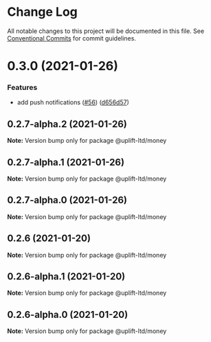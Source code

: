 # Change Log

All notable changes to this project will be documented in this file.
See [Conventional Commits](https://conventionalcommits.org) for commit guidelines.

# 0.3.0 (2021-01-26)


### Features

* add push notifications ([#56](https://github.com/uplift-ltd/nexus/issues/56)) ([d656d57](https://github.com/uplift-ltd/nexus/commit/d656d57fa545c77c9c28aab77e57ea43a2bacc60))





## 0.2.7-alpha.2 (2021-01-26)

**Note:** Version bump only for package @uplift-ltd/money





## 0.2.7-alpha.1 (2021-01-26)

**Note:** Version bump only for package @uplift-ltd/money





## 0.2.7-alpha.0 (2021-01-26)

**Note:** Version bump only for package @uplift-ltd/money





## 0.2.6 (2021-01-20)

**Note:** Version bump only for package @uplift-ltd/money





## 0.2.6-alpha.1 (2021-01-20)

**Note:** Version bump only for package @uplift-ltd/money





## 0.2.6-alpha.0 (2021-01-20)

**Note:** Version bump only for package @uplift-ltd/money
